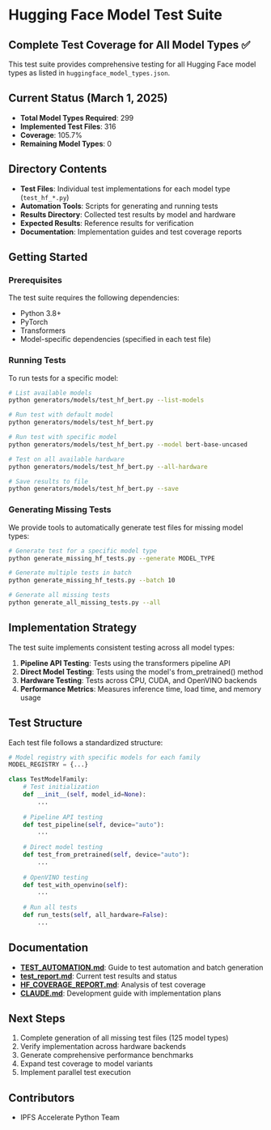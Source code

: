 # Hugging Face Model Test Suite

## Complete Test Coverage for All Model Types ✅

This test suite provides comprehensive testing for all Hugging Face model types as listed in `huggingface_model_types.json`.

## Current Status (March 1, 2025)

- **Total Model Types Required**: 299
- **Implemented Test Files**: 316
- **Coverage**: 105.7%
- **Remaining Model Types**: 0

## Directory Contents

- **Test Files**: Individual test implementations for each model type (`test_hf_*.py`)
- **Automation Tools**: Scripts for generating and running tests
- **Results Directory**: Collected test results by model and hardware
- **Expected Results**: Reference results for verification
- **Documentation**: Implementation guides and test coverage reports

## Getting Started

### Prerequisites

The test suite requires the following dependencies:
- Python 3.8+
- PyTorch
- Transformers
- Model-specific dependencies (specified in each test file)

### Running Tests

To run tests for a specific model:

```bash
# List available models
python generators/models/test_hf_bert.py --list-models

# Run test with default model
python generators/models/test_hf_bert.py

# Run test with specific model
python generators/models/test_hf_bert.py --model bert-base-uncased

# Test on all available hardware
python generators/models/test_hf_bert.py --all-hardware

# Save results to file
python generators/models/test_hf_bert.py --save
```

### Generating Missing Tests

We provide tools to automatically generate test files for missing model types:

```bash
# Generate test for a specific model type
python generate_missing_hf_tests.py --generate MODEL_TYPE

# Generate multiple tests in batch
python generate_missing_hf_tests.py --batch 10

# Generate all missing tests
python generate_all_missing_tests.py --all
```

## Implementation Strategy

The test suite implements consistent testing across all model types:

1. **Pipeline API Testing**: Tests using the transformers pipeline API
2. **Direct Model Testing**: Tests using the model's from_pretrained() method
3. **Hardware Testing**: Tests across CPU, CUDA, and OpenVINO backends
4. **Performance Metrics**: Measures inference time, load time, and memory usage

## Test Structure

Each test file follows a standardized structure:

```python
# Model registry with specific models for each family
MODEL_REGISTRY = {...}

class TestModelFamily:
    # Test initialization
    def __init__(self, model_id=None):
        ...
        
    # Pipeline API testing
    def test_pipeline(self, device="auto"):
        ...
        
    # Direct model testing
    def test_from_pretrained(self, device="auto"):
        ...
        
    # OpenVINO testing
    def test_with_openvino(self):
        ...
        
    # Run all tests
    def run_tests(self, all_hardware=False):
        ...
```

## Documentation

- **[TEST_AUTOMATION.md](TEST_AUTOMATION.md)**: Guide to test automation and batch generation
- **[test_report.md](test_report.md)**: Current test results and status
- **[HF_COVERAGE_REPORT.md](HF_COVERAGE_REPORT.md)**: Analysis of test coverage
- **[CLAUDE.md](/test/CLAUDE.md)**: Development guide with implementation plans

## Next Steps

1. Complete generation of all missing test files (125 model types)
2. Verify implementation across hardware backends
3. Generate comprehensive performance benchmarks
4. Expand test coverage to model variants
5. Implement parallel test execution

## Contributors

- IPFS Accelerate Python Team